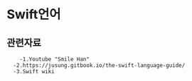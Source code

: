 # Swift언어

## 관련자료
    	-1.Youtube "Smile Han"
      -2.https://jusung.gitbook.io/the-swift-language-guide/
      -3.Swift wiki
